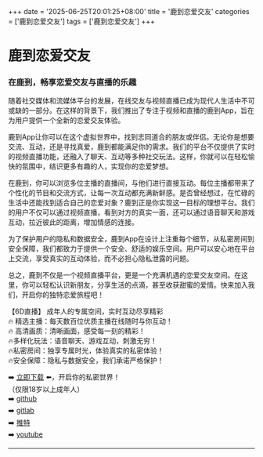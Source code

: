 +++
date = '2025-06-25T20:01:25+08:00'
title = '鹿到恋爱交友'
categories = ['鹿到恋爱交友']
tags = ['鹿到恋爱交友']
+++

# 鹿到恋爱交友

### 在鹿到，畅享恋爱交友与直播的乐趣

随着社交媒体和流媒体平台的发展，在线交友与视频直播已成为现代人生活中不可或缺的一部分。在这样的背景下，我们推出了专注于视频和直播的鹿到App，旨在为用户提供一个全新的恋爱交友体验。

鹿到App让你可以在这个虚拟世界中，找到志同道合的朋友或伴侣。无论你是想要交流、互动，还是寻找真爱，鹿到都能满足你的需求。我们的平台不仅提供了实时的视频直播功能，还融入了聊天、互动等多种社交玩法。这样，你就可以在轻松愉快的氛围中，结识更多有趣的人，实现你的恋爱梦想。

在鹿到，你可以浏览多位主播的直播间，与他们进行直接互动。每位主播都带来了个性化的节目和交流方式，让每一次互动都充满新鲜感。是否曾经想过，在忙碌的生活中还能找到适合自己的恋爱对象？鹿到正是你实现这一目标的理想平台。我们的用户不仅可以通过视频直播，看到对方的真实一面，还可以通过语音聊天和游戏互动，拉近彼此的距离，增加情感的连接。

为了保护用户的隐私和数据安全，鹿到App在设计上注重每个细节，从私密房间到安全保障，我们都致力于提供一个安全、舒适的娱乐空间。用户可以安心地在平台上交流，享受真实的互动体验，而不必担心隐私泄露的问题。

总之，鹿到不仅是一个视频直播平台，更是一个充满机遇的恋爱交友空间。在这里，你可以轻松认识新朋友，分享生活的点滴，甚至收获甜蜜的爱情。快来加入我们，开启你的独特恋爱旅程吧！

【6D直播】
成年人的专属空间，实时互动尽享精彩  
🔥 精选主播：每天数百位优质主播在线随时与你互动！  
🔥 高清画质：清晰画面，感受每一刻的精彩！  
🔥多样化玩法：语音聊天、游戏互动，刺激无穷！  
🔥私密房间：独享专属时光，体验真实的私密体验！  
🔥安全保障：隐私与数据安全，我们承诺严格保护！  

➡️ [立即下载](https://down123.s3.ap-east-1.amazonaws.com/down/down.html?channelCode=blog) ⬅️，开启你的私密世界！  
（仅限18岁以上成年人）  
➡️ [github](https://aldult-live.github.io/)  
➡️ [gitlab](https://seo-09598d.gitlab.io/)  
➡️ [推特](https://x.com/wegame33)  
➡️ [youtube](https://www.youtube.com/@6Dlive)  

---
